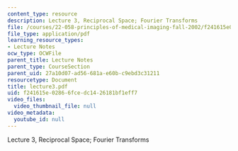 ```yaml
---
content_type: resource
description: Lecture 3, Reciprocal Space; Fourier Transforms
file: /courses/22-058-principles-of-medical-imaging-fall-2002/f241615e02866fcedc1426181bf1eff7_lecture3.pdf
file_type: application/pdf
learning_resource_types:
- Lecture Notes
ocw_type: OCWFile
parent_title: Lecture Notes
parent_type: CourseSection
parent_uid: 27a10d07-ad56-681a-e60b-c9ebd3c31211
resourcetype: Document
title: lecture3.pdf
uid: f241615e-0286-6fce-dc14-26181bf1eff7
video_files:
  video_thumbnail_file: null
video_metadata:
  youtube_id: null
---
```

Lecture 3, Reciprocal Space; Fourier Transforms


